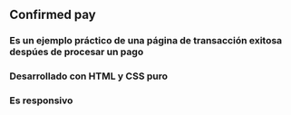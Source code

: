 ## Confirmed pay
### Es un ejemplo práctico de una página de transacción exitosa despúes de procesar un pago
### Desarrollado con HTML y CSS puro
### Es responsivo 